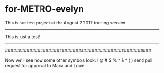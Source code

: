 # for-METRO-evelyn
This is our test project at the August 2 2017 training session.


*****************************************************
This is just a test!
*****************************************************
######################################################

Now we'll see how some other symbols look:  ! @ # $ % ^ & * ( )
send pull request for approval to Maria and Louie
